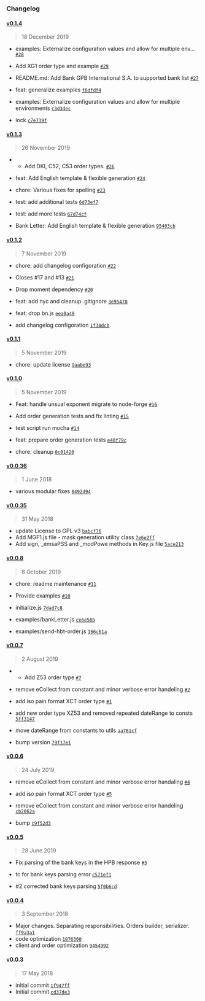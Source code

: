 ### Changelog

#### [v0.1.4](https://github.com/node-ebics/node-ebics-client/compare/v0.1.3...v0.1.4)

> 18 December 2019

- examples: Externalize configuration values and allow for multiple env… [`#28`](https://github.com/node-ebics/node-ebics-client/pull/28)
- Add XG1 order type and example [`#29`](https://github.com/node-ebics/node-ebics-client/pull/29)
- README.md: Add Bank GPB International S.A. to supported bank list [`#27`](https://github.com/node-ebics/node-ebics-client/pull/27)

- feat: generalize examples [`f6dfdf4`](https://github.com/node-ebics/node-ebics-client/commit/f6dfdf4c40621d9d6d9bcd64b8698d614307ea61)
- examples: Externalize configuration values and allow for multiple environments [`c3d3dec`](https://github.com/node-ebics/node-ebics-client/commit/c3d3decd6a17f733b41ea9f24ed5df8b0b7364f6)
- lock [`c7e739f`](https://github.com/node-ebics/node-ebics-client/commit/c7e739f7670856cff5af8fc93a341baf98e01546)

#### [v0.1.3](https://github.com/node-ebics/node-ebics-client/compare/v0.1.2...v0.1.3)

> 26 November 2019

- * Add DKI, C52, C53 order types. [`#26`](https://github.com/node-ebics/node-ebics-client/pull/26)
- feat: Add English template & flexible generation [`#24`](https://github.com/node-ebics/node-ebics-client/pull/24)
- chore: Various fixes for spelling [`#23`](https://github.com/node-ebics/node-ebics-client/pull/23)

- test: add additional tests [`6d73ef7`](https://github.com/node-ebics/node-ebics-client/commit/6d73ef77d4454ff966b733f995b64d6dfd7c18b2)
- test: add more tests [`67d74cf`](https://github.com/node-ebics/node-ebics-client/commit/67d74cfa0060d97c948bb747885eaba26294663b)
- Bank Letter: Add English template & flexible generation [`95403cb`](https://github.com/node-ebics/node-ebics-client/commit/95403cbe6f90c81a696bb589533d713a4ba04873)

#### [v0.1.2](https://github.com/node-ebics/node-ebics-client/compare/v0.1.1...v0.1.2)

> 7 November 2019

- chore: add changelog configoration [`#22`](https://github.com/node-ebics/node-ebics-client/pull/22)
- Closes #17 and #13  [`#21`](https://github.com/node-ebics/node-ebics-client/pull/21)
- Drop moment dependency [`#20`](https://github.com/node-ebics/node-ebics-client/pull/20)

- feat: add nyc and cleanup .gitignore [`3e95478`](https://github.com/node-ebics/node-ebics-client/commit/3e95478b3be719c86f32c7df10c42e46b7518669)
- feat: drop bn.js [`eea0a49`](https://github.com/node-ebics/node-ebics-client/commit/eea0a49130e30c123b110120c69d7b7c19fd12ba)
- add changelog configoration [`1f34dcb`](https://github.com/node-ebics/node-ebics-client/commit/1f34dcbfb6e0febbb93d5356fa36ac57d697a990)

#### [v0.1.1](https://github.com/node-ebics/node-ebics-client/compare/v0.1.0...v0.1.1)

> 5 November 2019

- chore: update license [`9aabe93`](https://github.com/node-ebics/node-ebics-client/commit/9aabe933e91b506ea38820b952ce8e5e58b4c2ff)

#### [v0.1.0](https://github.com/node-ebics/node-ebics-client/compare/v0.0.8...v0.1.0)

> 5 November 2019

- Feat: handle unsual exponent migrate to node-forge [`#16`](https://github.com/node-ebics/node-ebics-client/pull/16)
- Add order generation tests and fix linting [`#15`](https://github.com/node-ebics/node-ebics-client/pull/15)
- test script run mocha [`#14`](https://github.com/node-ebics/node-ebics-client/pull/14)

- feat: prepare order generation tests [`e40f79c`](https://github.com/node-ebics/node-ebics-client/commit/e40f79cee68a194272c93f07e763175b213a77a1)
- chore: cleanup [`0c01420`](https://github.com/node-ebics/node-ebics-client/commit/0c01420c1e14992a4169098ccd47cd196b899f06)

#### [v0.0.36](https://github.com/node-ebics/node-ebics-client/compare/v0.0.35...v0.0.36)

> 1 June 2018

- various modular fixes [`8492d94`](https://github.com/node-ebics/node-ebics-client/commit/8492d940542f61b17aa3a2da7de23f6539ffaad5)

#### [v0.0.35](https://github.com/node-ebics/node-ebics-client/compare/v0.0.3...v0.0.35)

> 31 May 2018

- update License to GPL v3 [`babcf76`](https://github.com/node-ebics/node-ebics-client/commit/babcf76b61af6eb737ab291a301e71bb84621820)
- Add MGF1.js file - mask generation utility class [`7e6e2ff`](https://github.com/node-ebics/node-ebics-client/commit/7e6e2ff142688b0c453369fa7137b49e8b89cd81)
- Add sign, _emsaPSS and _modPowe methods in Key.js file [`5ace213`](https://github.com/node-ebics/node-ebics-client/commit/5ace2137231af9a3563ab31fa0f70fbdf4b148cb)

#### [v0.0.8](https://github.com/node-ebics/node-ebics-client/compare/v0.0.7...v0.0.8)

> 8 October 2019

- chore: readme maintenance [`#11`](https://github.com/node-ebics/node-ebics-client/pull/11)
- Provide examples [`#10`](https://github.com/node-ebics/node-ebics-client/pull/10)

- initialize.js [`7dad7c8`](https://github.com/node-ebics/node-ebics-client/commit/7dad7c878722be94e03808cef3af38d34019c623)
- examples/bankLetter.js [`ce6e58b`](https://github.com/node-ebics/node-ebics-client/commit/ce6e58b3f33017967e5b26fe15a2c435012b8af6)
- examples/send-hbt-order.js [`166c61a`](https://github.com/node-ebics/node-ebics-client/commit/166c61aec4a247d923de82278271ec02cbef815f)

#### [v0.0.7](https://github.com/node-ebics/node-ebics-client/compare/v0.0.6...v0.0.7)

> 2 August 2019

- * Add Z53 order type [`#7`](https://github.com/node-ebics/node-ebics-client/pull/7)
- remove eCollect from constant and minor verbose error handeling [`#2`](https://github.com/node-ebics/node-ebics-client/pull/2)
- add iso pain format XCT order type [`#1`](https://github.com/node-ebics/node-ebics-client/pull/1)

- add new order type XZ53 and removed repeated dateRange to consts [`5ff3147`](https://github.com/node-ebics/node-ebics-client/commit/5ff314712443c4c8465f46292b010cfedfed8c2e)
- move dateRange from constants to utils [`aa761cf`](https://github.com/node-ebics/node-ebics-client/commit/aa761cf7ad87a271d6e6d9eed40e04eb4376f6c5)
- bump version [`79f17e1`](https://github.com/node-ebics/node-ebics-client/commit/79f17e14045d121c9505eb3118967f5f88ae79e2)

#### [v0.0.6](https://github.com/node-ebics/node-ebics-client/compare/v0.0.5...v0.0.6)

> 24 July 2019

- remove eCollect from constant and minor verbose error handaling [`#4`](https://github.com/node-ebics/node-ebics-client/pull/4)
- add iso pain format XCT order type [`#5`](https://github.com/node-ebics/node-ebics-client/pull/5)

- remove eCollect from constant and minor verbose error handeling [`cb2062a`](https://github.com/node-ebics/node-ebics-client/commit/cb2062ae2fbd8e8881de26561efddad1f272e065)
- bump [`c9f52d3`](https://github.com/node-ebics/node-ebics-client/commit/c9f52d3bd99b9f8761652365b217d9580fa34632)

#### [v0.0.5](https://github.com/node-ebics/node-ebics-client/compare/v0.0.4...v0.0.5)

> 28 June 2019

- Fix parsing of the bank keys in the HPB response [`#3`](https://github.com/node-ebics/node-ebics-client/pull/3)

- tc for bank keys parsing error [`c571ef1`](https://github.com/node-ebics/node-ebics-client/commit/c571ef181bca2e0cbec70bc6df53c706acd6c829)
- #2 corrected bank keys parsing [`5f0b6cd`](https://github.com/node-ebics/node-ebics-client/commit/5f0b6cd3747c4613920d2f71f3c04ce13225d397)

#### [v0.0.4](https://github.com/node-ebics/node-ebics-client/compare/v0.0.36...v0.0.4)

> 3 September 2018

- Major changes. Separating responsibilities. Orders builder, serializer. [`ff9a3a1`](https://github.com/node-ebics/node-ebics-client/commit/ff9a3a16b47d0a25674134c875bfd651995837e4)
- code optimization [`1876360`](https://github.com/node-ebics/node-ebics-client/commit/187636019c290d757aca77d4c14fb4f2519acd38)
- client and order optimization [`9454992`](https://github.com/node-ebics/node-ebics-client/commit/945499290a8698aed504b573019de2c23148006a)

#### v0.0.3

> 17 May 2018

- initial commit [`1f947ff`](https://github.com/node-ebics/node-ebics-client/commit/1f947ff1480c522f89fa1f547581b55e2378d920)
- Initial commit [`cd37de3`](https://github.com/node-ebics/node-ebics-client/commit/cd37de3895e32a61798c79ce3a6447e2f269019d)
